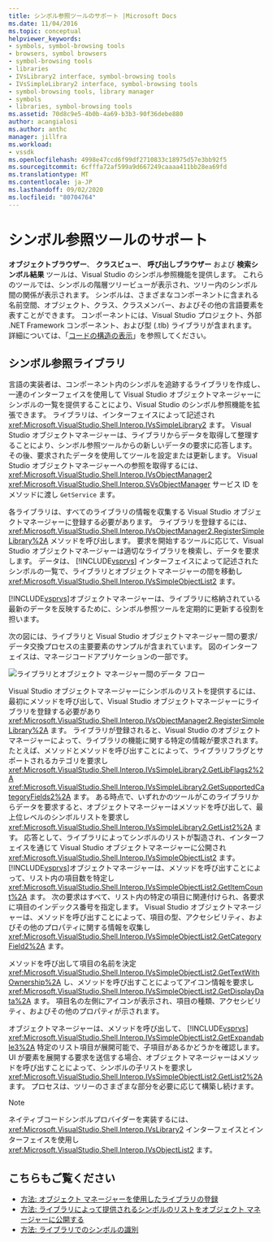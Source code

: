 ```yaml
---
title: シンボル参照ツールのサポート |Microsoft Docs
ms.date: 11/04/2016
ms.topic: conceptual
helpviewer_keywords:
- symbols, symbol-browsing tools
- browsers, symbol browsers
- symbol-browsing tools
- libraries
- IVsLibrary2 interface, symbol-browsing tools
- IVsSimpleLibrary2 interface, symbol-browsing tools
- symbol-browsing tools, library manager
- symbols
- libraries, symbol-browsing tools
ms.assetid: 70d8c9e5-4b0b-4a69-b3b3-90f36debe880
author: acangialosi
ms.author: anthc
manager: jillfra
ms.workload:
- vssdk
ms.openlocfilehash: 4998e47ccd6f99df2710833c18975d57e3bb92f5
ms.sourcegitcommit: 6cfffa72af599a9d667249caaaa411bb28ea69fd
ms.translationtype: MT
ms.contentlocale: ja-JP
ms.lasthandoff: 09/02/2020
ms.locfileid: "80704764"
---
```

# <a name="supporting-symbol-browsing-tools"></a>シンボル参照ツールのサポート
**オブジェクトブラウザー**、 **クラスビュー**、 **呼び出しブラウザー** および **検索シンボル結果** ツールは、Visual Studio のシンボル参照機能を提供します。 これらのツールでは、シンボルの階層ツリービューが表示され、ツリー内のシンボル間の関係が表示されます。 シンボルは、さまざまなコンポーネントに含まれる名前空間、オブジェクト、クラス、クラスメンバー、およびその他の言語要素を表すことができます。 コンポーネントには、Visual Studio プロジェクト、外部 .NET Framework コンポーネント、および型 (.tlb) ライブラリが含まれます。 詳細については、「[コードの構造の表示](../../ide/viewing-the-structure-of-code.md)」を参照してください。

## <a name="symbol-browsing-libraries"></a>シンボル参照ライブラリ
 言語の実装者は、コンポーネント内のシンボルを追跡するライブラリを作成し、一連のインターフェイスを使用して Visual Studio オブジェクトマネージャーにシンボルの一覧を提供することにより、Visual Studio のシンボル参照機能を拡張できます。 ライブラリは、インターフェイスによって記述され <xref:Microsoft.VisualStudio.Shell.Interop.IVsSimpleLibrary2> ます。 Visual Studio オブジェクトマネージャーは、ライブラリからデータを取得して整理することにより、シンボル参照ツールからの新しいデータの要求に応答します。 その後、要求されたデータを使用してツールを設定または更新します。 Visual Studio オブジェクトマネージャーへの参照を取得するには、 <xref:Microsoft.VisualStudio.Shell.Interop.IVsObjectManager2> <xref:Microsoft.VisualStudio.Shell.Interop.SVsObjectManager> サービス ID をメソッドに渡し `GetService` ます。

 各ライブラリは、すべてのライブラリの情報を収集する Visual Studio オブジェクトマネージャーに登録する必要があります。 ライブラリを登録するには、 <xref:Microsoft.VisualStudio.Shell.Interop.IVsObjectManager2.RegisterSimpleLibrary%2A> メソッドを呼び出します。 要求を開始するツールに応じて、Visual Studio オブジェクトマネージャーは適切なライブラリを検索し、データを要求します。 データは、 [!INCLUDE[vsprvs](../../code-quality/includes/vsprvs_md.md)] インターフェイスによって記述されたシンボルの一覧で、ライブラリとオブジェクトマネージャーの間を移動し <xref:Microsoft.VisualStudio.Shell.Interop.IVsSimpleObjectList2> ます。

 [!INCLUDE[vsprvs](../../code-quality/includes/vsprvs_md.md)]オブジェクトマネージャーは、ライブラリに格納されている最新のデータを反映するために、シンボル参照ツールを定期的に更新する役割を担います。

 次の図には、ライブラリと Visual Studio オブジェクトマネージャー間の要求/データ交換プロセスの主要要素のサンプルが含まれています。 図のインターフェイスは、マネージコードアプリケーションの一部です。

 ![ライブラリとオブジェクト マネージャー間のデータ フロー](../../extensibility/internals/media/callbrowserdiagram.gif "CallBrowserDiagram")

 Visual Studio オブジェクトマネージャーにシンボルのリストを提供するには、最初にメソッドを呼び出して、Visual Studio オブジェクトマネージャーにライブラリを登録する必要があり <xref:Microsoft.VisualStudio.Shell.Interop.IVsObjectManager2.RegisterSimpleLibrary%2A> ます。 ライブラリが登録されると、Visual Studio のオブジェクトマネージャーによって、ライブラリの機能に関する特定の情報が要求されます。 たとえば、メソッドとメソッドを呼び出すことによって、ライブラリフラグとサポートされるカテゴリを要求し <xref:Microsoft.VisualStudio.Shell.Interop.IVsSimpleLibrary2.GetLibFlags2%2A> <xref:Microsoft.VisualStudio.Shell.Interop.IVsSimpleLibrary2.GetSupportedCategoryFields2%2A> ます。 ある時点で、いずれかのツールがこのライブラリからデータを要求すると、オブジェクトマネージャーはメソッドを呼び出して、最上位レベルのシンボルリストを要求し <xref:Microsoft.VisualStudio.Shell.Interop.IVsSimpleLibrary2.GetList2%2A> ます。 応答として、ライブラリによってシンボルのリストが製造され、インターフェイスを通じて Visual Studio オブジェクトマネージャーに公開され <xref:Microsoft.VisualStudio.Shell.Interop.IVsSimpleObjectList2> ます。 [!INCLUDE[vsprvs](../../code-quality/includes/vsprvs_md.md)]オブジェクトマネージャーは、メソッドを呼び出すことによって、リスト内の項目数を特定し <xref:Microsoft.VisualStudio.Shell.Interop.IVsSimpleObjectList2.GetItemCount%2A> ます。 次の要求はすべて、リスト内の特定の項目に関連付けられ、各要求に項目のインデックス番号を指定します。 Visual Studio オブジェクトマネージャーは、メソッドを呼び出すことによって、項目の型、アクセシビリティ、およびその他のプロパティに関する情報を収集し <xref:Microsoft.VisualStudio.Shell.Interop.IVsSimpleObjectList2.GetCategoryField2%2A> ます。

 メソッドを呼び出して項目の名前を決定 <xref:Microsoft.VisualStudio.Shell.Interop.IVsSimpleObjectList2.GetTextWithOwnership%2A> し、メソッドを呼び出すことによってアイコン情報を要求し <xref:Microsoft.VisualStudio.Shell.Interop.IVsSimpleObjectList2.GetDisplayData%2A> ます。 項目名の左側にアイコンが表示され、項目の種類、アクセシビリティ、およびその他のプロパティが示されます。

 オブジェクトマネージャーは、メソッドを呼び出して、 [!INCLUDE[vsprvs](../../code-quality/includes/vsprvs_md.md)] <xref:Microsoft.VisualStudio.Shell.Interop.IVsSimpleObjectList2.GetExpandable3%2A> 特定のリスト項目が展開可能で、子項目があるかどうかを確認します。 UI が要素を展開する要求を送信する場合、オブジェクトマネージャーはメソッドを呼び出すことによって、シンボルの子リストを要求し <xref:Microsoft.VisualStudio.Shell.Interop.IVsSimpleObjectList2.GetList2%2A> ます。 プロセスは、ツリーのさまざまな部分を必要に応じて構築し続けます。

> [!NOTE]
> ネイティブコードシンボルプロバイダーを実装するには、 <xref:Microsoft.VisualStudio.Shell.Interop.IVsLibrary2> インターフェイスとインターフェイスを使用し <xref:Microsoft.VisualStudio.Shell.Interop.IVsObjectList2> ます。

## <a name="see-also"></a>こちらもご覧ください
- [方法: オブジェクト マネージャーを使用したライブラリの登録](../../extensibility/internals/how-to-register-a-library-with-the-object-manager.md)
- [方法: ライブラリによって提供されるシンボルのリストをオブジェクト マネージャーに公開する](../../extensibility/internals/how-to-expose-lists-of-symbols-provided-by-the-library-to-the-object-manager.md)
- [方法: ライブラリでのシンボルの識別](../../extensibility/internals/how-to-identify-symbols-in-a-library.md)
